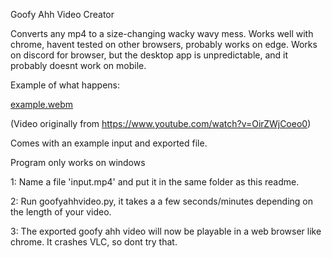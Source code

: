 Goofy Ahh Video Creator

Converts any mp4 to a size-changing wacky wavy mess.
Works well with chrome, havent tested on other browsers, probably works on edge.
Works on discord for browser, but the desktop app is unpredictable, and it probably doesnt work on mobile.

Example of what happens:

[example.webm](https://user-images.githubusercontent.com/76056631/181926394-43123bd7-54e4-4dda-9020-99137024b87d.webm)

(Video originally from https://www.youtube.com/watch?v=OirZWjCoeo0)


Comes with an example input and exported file.

Program only works on windows

1: Name a file 'input.mp4' 
   and put it in the same folder as this readme.

2: Run goofyahhvideo.py, it takes a a few seconds/minutes depending on the length of your video.

3: The exported goofy ahh video will now be playable in a 
   web browser like chrome. It crashes VLC, so dont try that.

